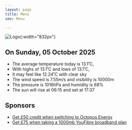 ```yaml
---
layout: page
title: Menu
seo: Menu

---
```


![Logo](/images/logo.jpg){:width="832px"}

<!-- weather_marker starts -->
## On Sunday, 05 October 2025

- The average temperature today is 13.1˚C,
- With highs of 13.1˚C and lows of 13.1˚C,
- It may feel like 12.24˚C with clear sky
- The wind speed is 7.55m/s and visibility is 10000m
- The pressure is 1016hPa and humidity is 68%
- The sun will rise at 06:15 and set at 17:37

<!-- weather_marker ends -->

## Sponsors

- [Get £50 credit when switching to Octopus Energy](https://bit.ly/3oD1nnS)
- [Get £75 when taking a 1000mb YouFibre broadband plan](https://aklam.io/91zWhU?)
